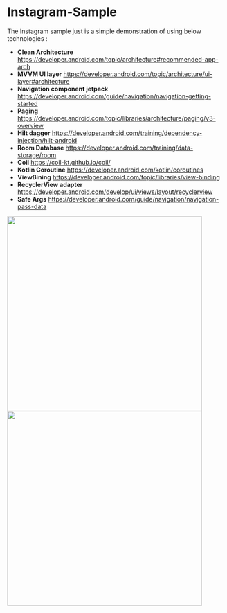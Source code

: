# Instagram-Sample 
The Instagram sample just is a simple demonstration of using below technologies :

- **Clean Architecture**  https://developer.android.com/topic/architecture#recommended-app-arch
- **MVVM UI layer** https://developer.android.com/topic/architecture/ui-layer#architecture
- **Navigation component jetpack** https://developer.android.com/guide/navigation/navigation-getting-started
- **Paging** https://developer.android.com/topic/libraries/architecture/paging/v3-overview
- **Hilt dagger** https://developer.android.com/training/dependency-injection/hilt-android
- **Room Database** https://developer.android.com/training/data-storage/room
- **Coil** https://coil-kt.github.io/coil/
- **Kotlin Coroutine** https://developer.android.com/kotlin/coroutines
- **ViewBining** https://developer.android.com/topic/libraries/view-binding
- **RecyclerView adapter** https://developer.android.com/develop/ui/views/layout/recyclerview
- **Safe Args** https://developer.android.com/guide/navigation/navigation-pass-data


<img src="https://user-images.githubusercontent.com/1622738/207933908-a7fa1544-4641-4da6-b7d3-65842e296190.png" width="450">   <img src="https://user-images.githubusercontent.com/1622738/207933933-bbcd1727-e3b5-496d-a072-75000a527ea8.png" width="450">
